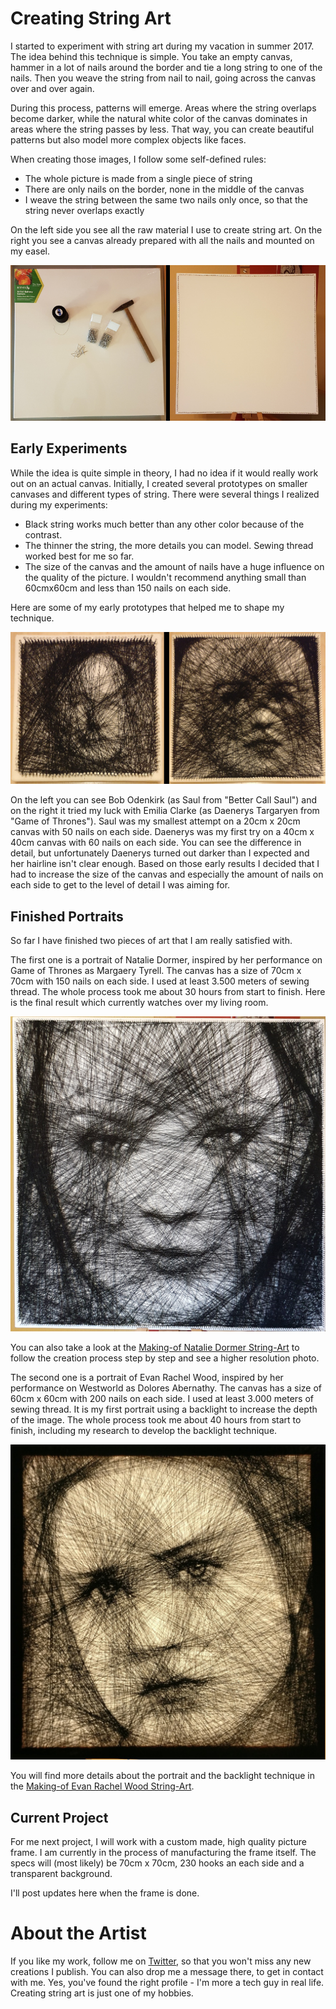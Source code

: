 # Creating String Art

I started to experiment with string art during my vacation in summer 2017. The idea behind this technique is simple. You take an empty canvas, hammer in a lot of nails around the border and tie a long string to one of the nails. Then you weave the string from nail to nail, going across the canvas over and over again.

During this process, patterns will emerge. Areas where the string overlaps become darker, while the natural white color of the canvas dominates in areas where the string passes by less. That way, you can create beautiful patterns but also model more complex objects like faces.

When creating those images, I follow some self-defined rules:

* The whole picture is made from a single piece of string
* There are only nails on the border, none in the middle of the canvas
* I weave the string between the same two nails only once, so that the string never overlaps exactly

On the left side you see all the raw material I use to create string art. On the right you see a canvas already prepared with all the nails and mounted on my easel.

<p align="center"><img src="./images/raw_material.jpg"></p>


## Early Experiments

While the idea is quite simple in theory, I had no idea if it would really work out on an actual canvas. Initially, I created several prototypes on smaller canvases and different types of string. There were several things I realized during my experiments:

* Black string works much better than any other color because of the contrast.
* The thinner the string, the more details you can model. Sewing thread worked best for me so far.
* The size of the canvas and the amount of nails have a huge influence on the quality of the picture. I wouldn't recommend anything small than 60cmx60cm and less than 150 nails on each side.

Here are some of my early prototypes that helped me to shape my technique.

<p align="center"><img src="./images/early_experiments.jpg"></p>


On the left you can see Bob Odenkirk (as Saul from "Better Call Saul") and on the right it tried my luck with Emilia Clarke (as Daenerys Targaryen from "Game of Thrones"). Saul was my smallest attempt on a 20cm x 20cm canvas with 50 nails on each side. Daenerys was my first try on a 40cm x 40cm canvas with 60 nails on each side. You can see the difference in detail, but unfortunately Daenerys turned out darker than I expected and her hairline isn't clear enough. Based on those early results I decided that I had to increase the size of the canvas and especially the amount of nails on each side to get to the level of detail I was aiming for.

## Finished Portraits

So far I have finished two pieces of art that I am really satisfied with.

The first one is a portrait of Natalie Dormer, inspired by her performance on Game of Thrones as Margaery Tyrell. The canvas has a size of 70cm x 70cm with 150 nails on each side. I used at least 3.500 meters of sewing thread. The whole process took me about 30 hours from start to finish. Here is the final result which currently watches over my living room.

<p align="center"><img src="./images/natalie_dormer.jpg"></p>

You can also take a look at the [Making-of Natalie Dormer String-Art](./making-of-natalie-dormer-string-art/README.md#natalie-dormer-string-art-portrait) to follow the creation process step by step and see a higher resolution photo.

The second one is a portrait of Evan Rachel Wood, inspired by her performance on Westworld as Dolores Abernathy. The canvas has a size of 60cm x 60cm with 200 nails on each side. I used at least 3.000 meters of sewing thread. It is my first portrait using a backlight to increase the depth of the image. The whole process took me about 40 hours from start to finish, including my research to develop the backlight technique.

<p align="center"><img src="./images/evan_rachel_wood.jpg"></p>



You will find more details about the portrait and the backlight technique in the [Making-of Evan Rachel Wood String-Art](./making-of-evan-rachel-wood-string-art/README.md#evan-rachel-wood-string-art-portrait).

## Current Project

For me next project, I will work with a custom made, high quality picture frame. I am currently in the process of manufacturing the frame itself. The specs will (most likely) be 70cm x 70cm, 230 hooks an each side and a transparent background.

I'll post updates here when the frame is done.

# About the Artist

If you like my work, follow me on [Twitter](https://twitter.com/Dementophobia), so that you won't miss any new creations I publish. You can also drop me a message there, to get in contact with me. Yes, you've found the right profile - I'm more a tech guy in real life. Creating string art is just one of my hobbies.
